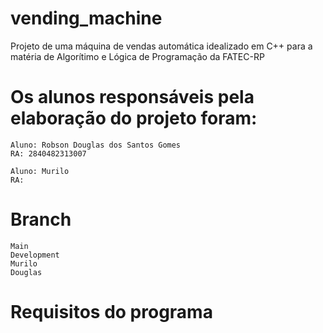 # vending_machine
 Projeto de uma máquina de vendas automática idealizado em C++ para a matéria de Algorítimo e Lógica de Programação da FATEC-RP

# Os alunos responsáveis pela elaboração do projeto foram:

    Aluno: Robson Douglas dos Santos Gomes
    RA: 2840482313007

    Aluno: Murilo
    RA:

# Branch
    Main
    Development
    Murilo
    Douglas 
    
# Requisitos do programa
    